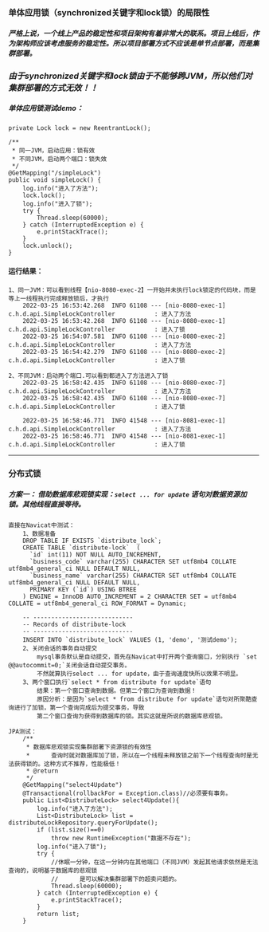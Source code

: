 ### 单体应用锁（synchronized关键字和lock锁）的局限性
##### 严格上说，一个线上产品的稳定性和项目架构有着非常大的联系。项目上线后，作为架构师应该考虑服务的稳定性。所以项目部署方式不应该是单节点部署，而是集群部署。
    
### *由于synchronized关键字和lock锁由于不能够跨JVM，所以他们对集群部署的方式无效！！*
    
##### 单体应用锁测试demo：
    private Lock lock = new ReentrantLock();

    /**
     * 同一JVM，启动应用：锁有效
     * 不同JVM，启动两个端口：锁失效
     */
    @GetMapping("/simpleLock")
    public void simpleLock() {
        log.info("进入了方法");
        lock.lock();
        log.info("进入了锁");
        try {
            Thread.sleep(60000);
        } catch (InterruptedException e) {
            e.printStackTrace();
        }
        lock.unlock();
    }
#### 运行结果：
    1、同一JVM：可以看到线程【nio-8080-exec-2】一开始并未执行lock锁定的代码块，而是等上一线程执行完成释放锁后，才执行
        2022-03-25 16:53:42.268  INFO 61108 --- [nio-8080-exec-1] c.h.d.api.SimpleLockController           : 进入了方法
        2022-03-25 16:53:42.268  INFO 61108 --- [nio-8080-exec-1] c.h.d.api.SimpleLockController           : 进入了锁
        2022-03-25 16:54:07.581  INFO 61108 --- [nio-8080-exec-2] c.h.d.api.SimpleLockController           : 进入了方法
        2022-03-25 16:54:42.279  INFO 61108 --- [nio-8080-exec-2] c.h.d.api.SimpleLockController           : 进入了锁    
        
    2、不同JVM：启动两个端口.可以看到都进入了方法进入了锁
        2022-03-25 16:58:42.435  INFO 61108 --- [nio-8080-exec-7] c.h.d.api.SimpleLockController           : 进入了方法
        2022-03-25 16:58:42.435  INFO 61108 --- [nio-8080-exec-7] c.h.d.api.SimpleLockController           : 进入了锁
        
        2022-03-25 16:58:46.771  INFO 41548 --- [nio-8081-exec-1] c.h.d.api.SimpleLockController           : 进入了方法
        2022-03-25 16:58:46.771  INFO 41548 --- [nio-8081-exec-1] c.h.d.api.SimpleLockController           : 进入了锁
---            
### 分布式锁
##### 方案一： 借助数据库悲观锁实现：`select ... for update`  语句对数据资源加锁。其他线程直接等待。
    直接在Navicat中测试：
        1、数据准备
        DROP TABLE IF EXISTS `distribute_lock`;
        CREATE TABLE `distribute-lock`  (
          `id` int(11) NOT NULL AUTO_INCREMENT,
          `business_code` varchar(255) CHARACTER SET utf8mb4 COLLATE utf8mb4_general_ci NULL DEFAULT NULL,
          `business_name` varchar(255) CHARACTER SET utf8mb4 COLLATE utf8mb4_general_ci NULL DEFAULT NULL,
          PRIMARY KEY (`id`) USING BTREE
        ) ENGINE = InnoDB AUTO_INCREMENT = 2 CHARACTER SET = utf8mb4 COLLATE = utf8mb4_general_ci ROW_FORMAT = Dynamic;
        
        -- ----------------------------
        -- Records of distribute-lock
        -- ----------------------------
        INSERT INTO `distribute_lock` VALUES (1, 'demo', '测试demo');
        2、关闭会话的事务自动提交
            mysql事务默认是自动提交，首先在Navicat中打开两个查询窗口，分别执行 `set @@autocommit=0;`关闭会话自动提交事务。
            不然就算执行select ... for update，由于查询速度快所以效果不明显。
        3、两个窗口执行`select * from distribute for update`语句
            结果：第一个窗口查询到数据。但第二个窗口为查询到数据！
            原因分析：是因为`select * from distribute for update`语句对所聚酷查询进行了加锁，第一个查询完成后为提交事务，导致
            第二个窗口查询为获得到数据库的锁。其实这就是所说的数据库悲观锁。
            
    JPA测试：
        /**
         * 数据库悲观锁实现集群部署下资源锁的有效性
         *      查询时就对数据库加了锁，所以在一个线程未释放锁之前下一个线程查询时是无法获得锁的。这种方式不推荐，性能极低！
         * @return
         */
        @GetMapping("select4Update")
        @Transactional(rollbackFor = Exception.class)//必须要有事务。
        public List<DistributeLock> select4Update(){
            log.info("进入了方法");
            List<DistributeLock> list = distributeLockRepository.queryForUpdate();
            if (list.size()==0)
                throw new RuntimeException("数据不存在");
            log.info("进入了锁");
            try {
                //休眠一分钟，在这一分钟内在其他端口（不同JVM）发起其他请求依然是无法查询的，说明基于数据库的悲观锁
                //      是可以解决集群部署下的超卖问题的。
                Thread.sleep(60000);
            } catch (InterruptedException e) {
                e.printStackTrace();
            }
            return list;
        }    
        
